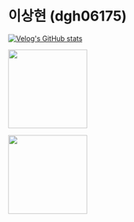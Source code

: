 # 이상현 (dgh06175)

[![Velog's GitHub stats](https://velog-readme-stats.vercel.app/api/badge?name=dgh06175)](https://velog.io/@dgh06175)

<a href="https://solved.ac/profile/dgh06175">
  <img height="160px" src="http://mazassumnida.wtf/api/v2/generate_badge?boj=dgh06175" />
</a>
<p>
  <a href="https://github.com/anuraghazra/github-readme-stats">
    <img height="160px" src="https://github-readme-stats.vercel.app/api?username=dgh06175&show_icons=true&theme=dark" />
  </a>
<!--   <a href="https://github.com/anuraghazra/github-readme-stats">
    <img height="160px" src="https://github-readme-stats.vercel.app/api/top-langs/?username=dgh06175&layout=compact&theme=dark" />
  </a> -->
</p>

<!--

## 🎯 Activity
+ **[삼성전자 DX] 동계 대학생 S/W 알고리즘 역량 강화 특강** (2025.02)
+ **Apple Developer Academy @ POSTECH 3기** (2024.03 ~ 2024.12)
+ **BoostCamp Web・Mobile 8기 챌린지** (2023.07)
+ **충북대학교 정보통신공학부 — 학사 과정** (2019.03 ~ 2026.02)

## 🎤 Presentations
+ **테스트 코드 작성을 해봐야 하는 이유**  
[YouTube](https://www.youtube.com/watch?v=MxBMjZCyQME) · [Blog](https://velog.io/@dgh06175/%ED%85%8C%EC%8A%A4%ED%8A%B8-%EC%BD%94%EB%93%9C-%EC%9E%91%EC%84%B1%EC%9D%84-%ED%95%B4%EB%B4%90%EC%95%BC-%ED%95%98%EB%8A%94-%EC%9D%B4%EC%9C%A0)

## 🛠️ Tech Stack
<img src="https://img.shields.io/badge/Java-8B4513?style=for-the-badge&logo=java&logoColor=white" /> <img src="https://img.shields.io/badge/Spring Boot-6DB33F?style=for-the-badge&logo=springboot&logoColor=white" /> <img src="https://img.shields.io/badge/MySQL-4479A1?style=for-the-badge&logo=mysql&logoColor=white" /> <img src="https://img.shields.io/badge/PostgreSQL-336791?style=for-the-badge&logo=postgresql&logoColor=white" /> <img src="https://img.shields.io/badge/AWS-FF9900?style=for-the-badge&logo=amazonaws&logoColor=white" /> <img src="https://img.shields.io/badge/Swift-FA7343?style=for-the-badge&logo=swift&logoColor=white" /> <img src="https://img.shields.io/badge/Firebase-FFCA28?style=for-the-badge&logo=firebase&logoColor=white" />

## 📚 Blog Posts
<p>
  <a href="https://velog.io/@dgh06175/%EC%95%A0%ED%94%8C%EB%94%94%EB%B2%A8%EB%A1%9C%ED%8D%BC%EC%95%84%EC%B9%B4%EB%8D%B0%EB%AF%B8-%ED%95%9C%EB%8B%AC%ED%9B%84%EA%B8%B0">
    <img height="115px" src="https://velog-readme-stats.vercel.app/api?name=dgh06175&slug=%EC%95%A0%ED%94%8C%EB%94%94%EB%B2%A8%EB%A1%9C%ED%8D%BC%EC%95%84%EC%B9%B4%EB%8D%B0%EB%AF%B8-%ED%95%9C%EB%8B%AC%ED%9B%84%EA%B8%B0" />
  </a>
  <a href="https://velog.io/@dgh06175/%ED%85%8C%EC%8A%A4%ED%8A%B8-%EC%BD%94%EB%93%9C-%EC%9E%91%EC%84%B1%EC%9D%84-%ED%95%B4%EB%B4%90%EC%95%BC-%ED%95%98%EB%8A%94-%EC%9D%B4%EC%9C%A0">
    <img height="115px" src="https://velog-readme-stats.vercel.app/api?name=dgh06175&slug=%ED%85%8C%EC%8A%A4%ED%8A%B8-%EC%BD%94%EB%93%9C-%EC%9E%91%EC%84%B1%EC%9D%84-%ED%95%B4%EB%B4%90%EC%95%BC-%ED%95%98%EB%8A%94-%EC%9D%B4%EC%9C%A0" />
  </a>
</p>
<p>
  <a href="https://velog.io/@dgh06175/ondemand-image-resizing">
    <img height="115px" src="https://velog-readme-stats.vercel.app/api?name=dgh06175&slug=ondemand-image-resizing" />
  </a>
  <a href="https://velog.io/@dgh06175/token-vs-session">
    <img height="115px" src="https://velog-readme-stats.vercel.app/api?name=dgh06175&slug=token-vs-session" />
  </a>
</p>

-->
